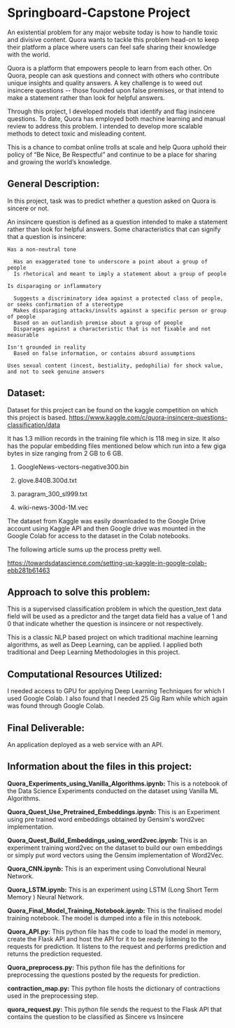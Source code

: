# Springboard-Capstone Project

An existential problem for any major website today is how to handle toxic and divisive content. Quora wants to tackle this problem head-on to keep their platform a place where users can feel safe sharing their knowledge with the world.

Quora is a platform that empowers people to learn from each other. On Quora, people can ask questions and connect with others who contribute unique insights and quality answers. A key challenge is to weed out insincere questions -- those founded upon false premises, or that intend to make a statement rather than look for helpful answers.

Through this project, I developed models that identify and flag insincere questions. To date, Quora has employed both machine learning and manual review to address this problem. I intended to develop more scalable methods to detect toxic and misleading content.

This is a chance to combat online trolls at scale and help Quora uphold their policy of “Be Nice, Be Respectful” and continue to be a place for sharing and growing the world’s knowledge.

## General Description:

In this project, task was to predict whether a question asked on Quora is sincere or not.

An insincere question is defined as a question intended to make a statement rather than look for helpful answers. Some characteristics that can signify that a question is insincere:

    Has a non-neutral tone
  
      Has an exaggerated tone to underscore a point about a group of people
      Is rhetorical and meant to imply a statement about a group of people
      
    Is disparaging or inflammatory
    
      Suggests a discriminatory idea against a protected class of people, or seeks confirmation of a stereotype
      Makes disparaging attacks/insults against a specific person or group of people
      Based on an outlandish premise about a group of people
      Disparages against a characteristic that is not fixable and not measurable
      
    Isn't grounded in reality
      Based on false information, or contains absurd assumptions
      
    Uses sexual content (incest, bestiality, pedophilia) for shock value, and not to seek genuine answers




## Dataset:
Dataset for this project can be found on the kaggle competition on which this project is based. 
https://www.kaggle.com/c/quora-insincere-questions-classification/data

It has 1.3 million records in the training file which is 118 meg in size. It also has the popular embedding files mentioned below which run into a few giga bytes in size ranging from 2 GB to 6 GB.

1) GoogleNews-vectors-negative300.bin

2) glove.840B.300d.txt

3) paragram_300_sl999.txt

4) wiki-news-300d-1M.vec

The dataset from Kaggle was easily downloaded to the Google Drive account using Kaggle API and then Google drive was mounted in the Google Colab for access to the dataset in the Colab notebooks.

The following article sums up the process pretty well.

https://towardsdatascience.com/setting-up-kaggle-in-google-colab-ebb281b61463

## Approach to solve this problem:
This is a supervised classification problem in which the question_text data field will be used as a predictor and the target data field has a value of 1 and 0 that indicate whether the question is insincere or not respectively.

This is a classic NLP based project on which traditional machine learning algorithms, as well as Deep Learning, can be applied. I applied both traditional and Deep Learning Methodologies in this project.

## Computational Resources Utilized:
I needed access to GPU for applying Deep Learning Techniques for which I used Google Colab.
I also found that I needed 25 Gig Ram while which again was found through Google Colab.

## Final Deliverable:
An application deployed as a web service with an API.


## Information about the files in this project:

**Quora_Experiments_using_Vanilla_Algorithms.ipynb:** This is a notebook of the Data Science Experiments conducted on the dataset using Vanilla ML Algorithms.

**Quora_Quest_Use_Pretrained_Embeddings.ipynb:** This is an Experiment using pre trained word embeddings obtained by Gensim's word2vec implementation.

**Quora_Quest_Build_Embeddings_using_word2vec.ipynb:** This is an experiment training word2vec on the dataset to build our own embeddings or simply put word vectors using the Gensim implementation of Word2Vec.

**Quora_CNN.ipynb:** This is an experiment using Convolutional Neural Network.

**Quora_LSTM.ipynb:** This is an experiment using LSTM (Long Short Term Memory ) Neural Network.

**Quora_Final_Model_Training_Notebook.ipynb:** This is the finalised model training notebook. The model is dumped into a file in this notebook.

**Quora_API.py:** This python file has the code to load the model in memory, create the Flask API and host the API for it to be ready listening to the requests for prediction. It listens to the request and performs prediction and returns the prediction requested.

**Quora_preprocess.py:** This python file has the definitions for preprocessing the questions posted by the requests for prediction.

**contraction_map.py:** This python file hosts the dictionary of contractions used in the preprocessing step.

**quora_request.py:** This python file sends the request to the Flask API that contains the question to be classified as Sincere vs Insincere
